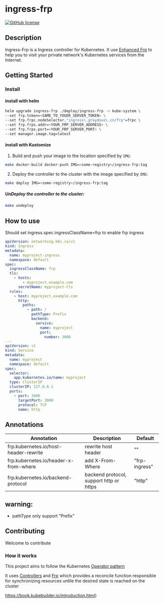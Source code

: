 # ingress-frp

[![GitHub license](https://img.shields.io/github/license/kubernetes/ingress-nginx.svg)](https://github.com/graydovee/ingress-frp/blob/main/LICENSE)

## Description

Ingress-Frp is a Ingress controller for Kubernetes. It use [Enhanced Frp](https://github.com/graydovee/frp) to help you
to visit your private network's Kubernetes services from the Internet.

## Getting Started

### Install

#### install with helm

```sh
helm upgrade ingress-frp ./deploy/ingress-frp -n kube-system \
--set frp.token=<SAME_TO_YOUER_SERVER_TOKEN> \
--set frp.frpc.nodeSelector."ingress\.graydove\.cn/frp"=frpc \ 
--set frp.frps.addr=<YOUR_FRP_SERVER_ADDRESS> \
--set frp.frps.port=<YOUR_FRP_SERVER_PORT> \
--set manager.image.tag=latest
```

#### install with Kustomize

1. Build and push your image to the location specified by `IMG`:

```sh
make docker-build docker-push IMG=<some-registry>/ingress-frp:tag
```

2. Deploy the controller to the cluster with the image specified by `IMG`:

```sh
make deploy IMG=<some-registry>/ingress-frp:tag
```

##### UnDeploy the controller to the cluster:

```sh
make undeploy
```

## How to use

Should set ingress.spec.ingressClassName=frp to enable frp ingress

```yaml
apiVersion: networking.k8s.io/v1
kind: Ingress
metadata:
  name: myproject-ingress
  namespace: default
spec:
  ingressClassName: frp
  tls:
    - hosts:
        - myproject.example.com
      secretName: myproject-tls
  rules:
    - host: myproject.example.com
      http:
        paths:
          - path: /
            pathType: Prefix
            backend:
              service:
                name: myproject
                port:
                  number: 3000
---
apiVersion: v1
kind: Service
metadata:
  name: myproject
  namespace: default
spec:
  selector:
    app.kubernetes.io/name: myproject
  type: ClusterIP
  clusterIP: 127.0.0.1
  ports:
    - port: 3000
      targetPort: 3000
      protocol: TCP
      name: http
```

## Annotations

| Annotation                            | Description                             | Default       |
|---------------------------------------|-----------------------------------------|---------------|
| frp.kubernetes.io/host-header-rewrite | rewrite host header                     | ""            |
| frp.kubernetes.io/header-x-from-where | add X-From-Where                        | "frp-ingress" |
| frp.kubernetes.io/backend-protocol    | backend protocol, support http or https | "http"        |

## warning:
* pathType only support "Prefix"

## Contributing

Welcome to contribute

### How it works

This project aims to follow the
Kubernetes [Operator pattern](https://kubernetes.io/docs/concepts/extend-kubernetes/operator/)

It uses [Controllers](https://kubernetes.io/docs/concepts/architecture/controller/)
and  [Frp](https://github.com/fatedier/frp)
which provides a reconcile function responsible for synchronizing resources untile the desired state is reached on the
cluster

https://book.kubebuilder.io/introduction.html)

